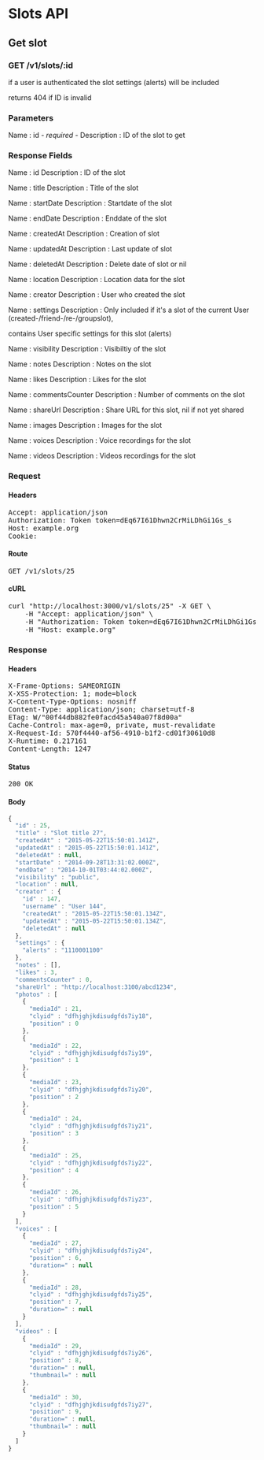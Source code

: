 # Slots API

## Get slot

### GET /v1/slots/:id

if a user is authenticated the slot settings (alerts) will be included

returns 404 if ID is invalid

### Parameters

Name : id *- required -*
Description : ID of the slot to get


### Response Fields

Name : id
Description : ID of the slot

Name : title
Description : Title of the slot

Name : startDate
Description : Startdate of the slot

Name : endDate
Description : Enddate of the slot

Name : createdAt
Description : Creation of slot

Name : updatedAt
Description : Last update of slot

Name : deletedAt
Description : Delete date of slot or nil

Name : location
Description : Location data for the slot

Name : creator
Description : User who created the slot

Name : settings
Description : Only included if it&#39;s a slot of the current User (created-/friend-/re-/groupslot),

contains User specific settings for this slot (alerts)

Name : visibility
Description : Visibiltiy of the slot

Name : notes
Description : Notes on the slot

Name : likes
Description : Likes for the slot

Name : commentsCounter
Description : Number of comments on the slot

Name : shareUrl
Description : Share URL for this slot, nil if not yet shared

Name : images
Description : Images for the slot

Name : voices
Description : Voice recordings for the slot

Name : videos
Description : Videos recordings for the slot

### Request

#### Headers

<pre>Accept: application/json
Authorization: Token token=dEq67I61Dhwn2CrMiLDhGi1Gs_s
Host: example.org
Cookie: </pre>

#### Route

<pre>GET /v1/slots/25</pre>

#### cURL

<pre class="request">curl &quot;http://localhost:3000/v1/slots/25&quot; -X GET \
	-H &quot;Accept: application/json&quot; \
	-H &quot;Authorization: Token token=dEq67I61Dhwn2CrMiLDhGi1Gs_s&quot; \
	-H &quot;Host: example.org&quot;</pre>

### Response

#### Headers

<pre>X-Frame-Options: SAMEORIGIN
X-XSS-Protection: 1; mode=block
X-Content-Type-Options: nosniff
Content-Type: application/json; charset=utf-8
ETag: W/&quot;00f44db882fe0facd45a540a07f8d00a&quot;
Cache-Control: max-age=0, private, must-revalidate
X-Request-Id: 570f4440-af56-4910-b1f2-cd01f30610d8
X-Runtime: 0.217161
Content-Length: 1247</pre>

#### Status

<pre>200 OK</pre>

#### Body

```javascript
{
  "id" : 25,
  "title" : "Slot title 27",
  "createdAt" : "2015-05-22T15:50:01.141Z",
  "updatedAt" : "2015-05-22T15:50:01.141Z",
  "deletedAt" : null,
  "startDate" : "2014-09-28T13:31:02.000Z",
  "endDate" : "2014-10-01T03:44:02.000Z",
  "visibility" : "public",
  "location" : null,
  "creator" : {
    "id" : 147,
    "username" : "User 144",
    "createdAt" : "2015-05-22T15:50:01.134Z",
    "updatedAt" : "2015-05-22T15:50:01.134Z",
    "deletedAt" : null
  },
  "settings" : {
    "alerts" : "1110001100"
  },
  "notes" : [],
  "likes" : 3,
  "commentsCounter" : 0,
  "shareUrl" : "http://localhost:3100/abcd1234",
  "photos" : [
    {
      "mediaId" : 21,
      "clyid" : "dfhjghjkdisudgfds7iy18",
      "position" : 0
    },
    {
      "mediaId" : 22,
      "clyid" : "dfhjghjkdisudgfds7iy19",
      "position" : 1
    },
    {
      "mediaId" : 23,
      "clyid" : "dfhjghjkdisudgfds7iy20",
      "position" : 2
    },
    {
      "mediaId" : 24,
      "clyid" : "dfhjghjkdisudgfds7iy21",
      "position" : 3
    },
    {
      "mediaId" : 25,
      "clyid" : "dfhjghjkdisudgfds7iy22",
      "position" : 4
    },
    {
      "mediaId" : 26,
      "clyid" : "dfhjghjkdisudgfds7iy23",
      "position" : 5
    }
  ],
  "voices" : [
    {
      "mediaId" : 27,
      "clyid" : "dfhjghjkdisudgfds7iy24",
      "position" : 6,
      "duration=" : null
    },
    {
      "mediaId" : 28,
      "clyid" : "dfhjghjkdisudgfds7iy25",
      "position" : 7,
      "duration=" : null
    }
  ],
  "videos" : [
    {
      "mediaId" : 29,
      "clyid" : "dfhjghjkdisudgfds7iy26",
      "position" : 8,
      "duration=" : null,
      "thumbnail=" : null
    },
    {
      "mediaId" : 30,
      "clyid" : "dfhjghjkdisudgfds7iy27",
      "position" : 9,
      "duration=" : null,
      "thumbnail=" : null
    }
  ]
}
```
